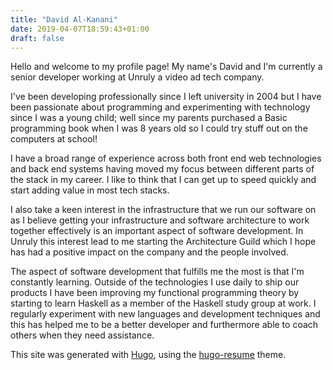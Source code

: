 ```yaml
---
title: "David Al-Kanani"
date: 2019-04-07T18:59:43+01:00
draft: false
---
```

Hello and welcome to my profile page! My name's David and I'm currently a senior developer working at Unruly a video ad tech company. 

I've been developing professionally since I left university in 2004 but I have been passionate about programming and experimenting with technology since I was a young child; well since my parents purchased a Basic programming book when I was 8 years old so I could try stuff out on the computers at school!

I have a broad range of experience across both front end web technologies and back end systems having moved my focus between different parts of the stack in my career. I like to think that I can get up to speed quickly and start adding value in most tech stacks.

I also take a keen interest in the infrastructure that we run our software on as I believe getting your infrastructure and software architecture to work together effectively is an important aspect of software development. In Unruly this interest lead to me starting the Architecture Guild which I hope has had a positive impact on the company and the people involved.

The aspect of software development that fulfills me the most is that I'm constantly learning. Outside of the technologies I use daily to ship our products I have been improving my functional programming theory by starting to learn Haskell as a member of the Haskell study group at work. I regularly experiment with new languages and development techniques and this has helped me to be a better developer and furthermore able to coach others when they need assistance.

This site was generated with [Hugo](https://gohugo.io/), using the [hugo-resume](https://themes.gohugo.io/hugo-resume/) theme.